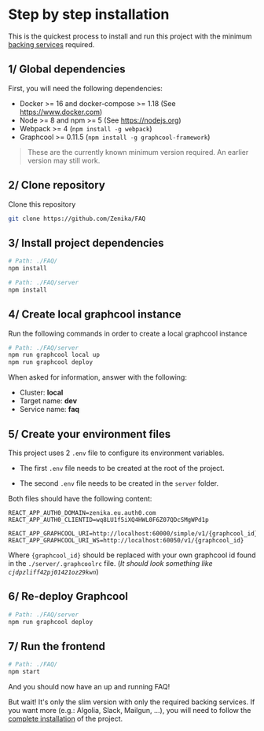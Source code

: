 # Step by step installation

This is the quickest process to install and run this project with the minimum [backing services](/docs/backing_services.md) required.

## 1/ Global dependencies

First, you will need the following dependencies:

* Docker >= 16 and docker-compose >= 1.18 (See https://www.docker.com)
* Node >= 8 and npm >= 5 (See https://nodejs.org)
* Webpack >= 4 (`npm install -g webpack`)
* Graphcool >= 0.11.5 (`npm install -g graphcool-framework`)

> These are the currently known minimum version required. An earlier version may still work.

## 2/ Clone repository

Clone this repository

```bash
git clone https://github.com/Zenika/FAQ
```

## 3/ Install project dependencies

```bash
# Path: ./FAQ/
npm install

# Path: ./FAQ/server
npm install
```

## 4/ Create local graphcool instance

Run the following commands in order to create a local graphcool instance

```bash
# Path: ./FAQ/server
npm run graphcool local up
npm run graphcool deploy
```

When asked for information, answer with the following:

* Cluster: **local**
* Target name: **dev**
* Service name: **faq**

## 5/ Create your environment files

This project uses 2 `.env` file to configure its environment variables.

* The first `.env` file needs to be created at the root of the project.

* The second `.env` file needs to be created in the `server` folder.

Both files should have the following content:

```
REACT_APP_AUTH0_DOMAIN=zenika.eu.auth0.com
REACT_APP_AUTH0_CLIENTID=wq8LU1f5iXQ4HWL0F6Z07QDcSMgWPd1p

REACT_APP_GRAPHCOOL_URI=http://localhost:60000/simple/v1/{graphcool_id}
REACT_APP_GRAPHCOOL_URI_WS=http://localhost:60050/v1/{graphcool_id}
```

Where `{graphcool_id}` should be replaced with your own graphcool id found in the `./server/.graphcoolrc` file. (_It should look something like `cjdpzliff42pj01421oz29kwn`_)

## 6/ Re-deploy Graphcool

```bash
# Path: ./FAQ/server
npm run graphcool deploy
```

## 7/ Run the frontend

```bash
# Path: ./FAQ/
npm start
```

And you should now have an up and running FAQ!

But wait! It's only the slim version with only the required backing services. If you want more (e.g.: Algolia, Slack, Mailgun, ...), you will need to follow the [complete installation](/docs/installation.md) of the project.
